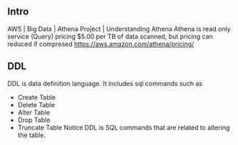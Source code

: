 ## Intro
AWS | Big Data | Athena Project | Understanding Athena
Athena is read only service (Query)
pricing $5.00 per TB of data scanned, but pricing can reduced if compresed
https://aws.amazon.com/athena/pricing/

## DDL
DDL is data definition language. It includes sql commands such as
- Create Table
- Delete Table
- Alter Table
- Drop Table
- Truncate Table
Notice DDL is SQL commands that are related to altering the table.
